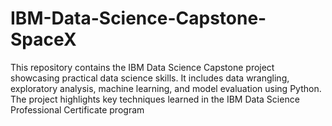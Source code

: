 # IBM-Data-Science-Capstone-SpaceX
This repository contains the IBM Data Science Capstone project showcasing practical data science skills. It includes data wrangling, exploratory analysis, machine learning, and model evaluation using Python. The project highlights key techniques learned in the IBM Data Science Professional Certificate program
